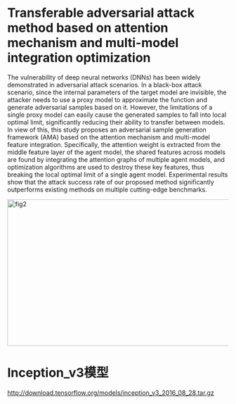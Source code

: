 # Transferable adversarial attack method based on attention mechanism and multi-model integration optimization
The vulnerability of deep neural networks (DNNs) has been widely demonstrated in adversarial attack scenarios. In a black-box attack scenario, since the internal parameters of the target model are invisible, the attacker needs to use a proxy model to approximate the function and generate adversarial samples based on it. However, the limitations of a single proxy model can easily cause the generated samples to fall into local optimal limit, significantly reducing their ability to transfer between models. In view of this, this study proposes an adversarial sample generation framework (AMA) based on the attention mechanism and multi-model feature integration. Specifically, the attention weight is extracted from the middle feature layer of the agent model, the shared features across models are found by integrating the attention graphs of multiple agent models, and optimization algorithms are used to destroy these key features, thus breaking the local optimal limit of a single agent model. Experimental results show that the attack success rate of our proposed method significantly outperforms existing methods on multiple cutting-edge benchmarks.

<img width="916" height="333" alt="fig2" src="https://github.com/user-attachments/assets/a2f456b8-a582-4de7-84c7-2801b24e9db6" />


# Inception_v3模型
http://download.tensorflow.org/models/inception_v3_2016_08_28.tar.gz
